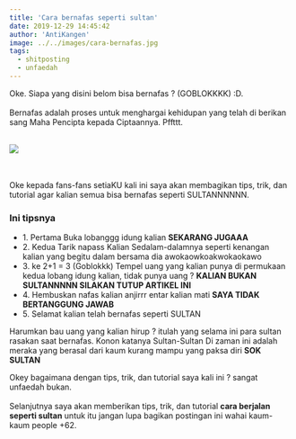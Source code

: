 ```yaml
---
title: 'Cara bernafas seperti sultan'
date: 2019-12-29 14:45:42
author: 'AntiKangen'
image: ../../images/cara-bernafas.jpg
tags:
  - shitposting
  - unfaedah
---
```


Oke. Siapa yang disini belom bisa bernafas ? (GOBLOKKKK) :D. <br/><br/>
Bernafas adalah proses untuk menghargai kehidupan yang telah di berikan sang Maha Pencipta kepada Ciptaannya. Pffttt.<br/><br/>

<img src="images/download.jpeg" class="img-fluid">

<br/><br/>
Oke kepada fans-fans setiaKU kali ini saya akan membagikan tips, trik, dan tutorial agar kalian semua bisa bernafas seperti SULTANNNNNN.

<h3>Ini tipsnya </h3>
<ul>
	<li>1. Pertama Buka lobanggg idung kalian <b>SEKARANG JUGAAA</b></li>
	<li>2. Kedua Tarik napass Kalian Sedalam-dalamnya seperti kenangan kalian yang begitu dalam bersama dia awokaowkoakwokaokawo</li>
	<li>3. ke 2+1 = 3 (Goblokkk) Tempel uang yang kalian punya di permukaan kedua lobang idung kalian, tidak punya uang ? <b>KALIAN BUKAN SULTANNNNN SILAKAN TUTUP ARTIKEL INI</b></li>
	<li>4. Hembuskan nafas kalian anjirrr entar kalian mati <b>SAYA TIDAK BERTANGGUNG JAWAB</b></li>
	<li>5. Selamat kalian telah bernafas seperti SULTAN</li>
</ul>

<p>
	Harumkan bau uang yang kalian hirup ? itulah yang selama ini para sultan rasakan saat bernafas. Konon katanya Sultan-Sultan Di zaman ini adalah meraka yang berasal dari kaum kurang mampu yang paksa diri <b>SOK SULTAN</b>
</p>
<p>	Okey bagaimana dengan tips, trik, dan tutorial saya kali ini ? sangat unfaedah bukan. <br/><br/>
	Selanjutnya saya akan memberikan tips, trik, dan tutorial <b>cara berjalan seperti sultan</b> untuk itu jangan lupa bagikan postingan ini wahai kaum-kaum people +62.
</p>